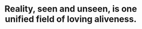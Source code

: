 ---
title: Reality, seen and unseen, is one unified field of loving aliveness.
tags: TMWT buddhism
---
